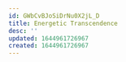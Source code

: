 ```yaml
---
id: GWbCvBJoSiDrNu0X2jL_D
title: Energetic Transcendence
desc: ''
updated: 1644961726967
created: 1644961726967
---
```


